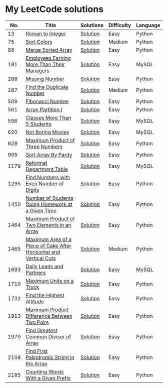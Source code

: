 
# My LeetCode solutions

|  No.  |      Title     |   Solutions   |  Difficulty  |  Language  |                
|-----|----------------|---------------|--------------|-------------|
|13|[Roman to Integer](https://leetcode.com/problems/roman-to-integer/)|[Solution](https://github.com/Mennatallah9/LeetCode/blob/24f23608ee05c9f699d270dc6c6df7de233fbd7d/LeetCode%20Solutions/13.%20Roman%20to%20Integer.py)|Easy|Python|
|75|[Sort Colors](https://leetcode.com/problems/sort-colors/)|[Solution](https://github.com/Mennatallah9/LeetCode/blob/0b8bcbf6215cbf8f69d541051018a4b318ad2e1f/LeetCode%20Solutions/75.%20Sort%20Colors.py)|Medium|Python|
|88|[Merge Sorted Array](https://leetcode.com/problems/merge-sorted-array/)|[Solution](https://github.com/Mennatallah9/LeetCode/blob/main/LeetCode%20Solutions/88.%20Merge%20Sorted%20Array.py)|Easy|Python|
|181|[Employees Earning More Than Their Managers](https://leetcode.com/problems/employees-earning-more-than-their-managers/)|[Solution](https://github.com/Mennatallah9/LeetCode/blob/52d21b3da6447f6887a90542d1e8e97cbefa68fc/LeetCode%20Solutions/181.%20Employees%20Earning%20More%20Than%20Their%20Managers.md)|Easy|MySQL|
|268|[Missing Number](https://leetcode.com/problems/missing-number/)|[Solution](https://github.com/Mennatallah9/LeetCode/blob/0b8bcbf6215cbf8f69d541051018a4b318ad2e1f/LeetCode%20Solutions/268.%20Missing%20Number.py)|Easy|Python|
|287|[Find the Duplicate Number](https://leetcode.com/problems/find-the-duplicate-number/)|[Solution](https://github.com/Mennatallah9/LeetCode/blob/320e0825fe7cb0a70099dbe9edffb874af685f4a/LeetCode%20Solutions/287.%20Find%20the%20Duplicate%20Number.py)|Medium|Python|
|509|[Fibonacci Number](https://leetcode.com/problems/fibonacci-number/)|[Solution](https://github.com/Mennatallah9/LeetCode/blob/66a232655c841b90583d69296bb21be03e9427dc/LeetCode%20Solutions/509.%20Fibonacci%20Number.py)|Easy|Python|
|561|[Array Partition I](https://leetcode.com/problems/array-partition-i/)|[Solution](https://github.com/Mennatallah9/LeetCode/blob/c3ef7439f190b82e9534c4812de8cbc4737c8a4f/LeetCode%20Solutions/561.%20Array%20Partition%20I.py)|Easy|Python|
|596|[Classes More Than 5 Students](https://leetcode.com/problems/classes-more-than-5-students/)|[Solution](https://github.com/Mennatallah9/LeetCode/blob/52d21b3da6447f6887a90542d1e8e97cbefa68fc/LeetCode%20Solutions/596.%20Classes%20More%20Than%205%20Students.md)|Easy|MySQL|
|620|[Not Boring Movies](https://leetcode.com/problems/not-boring-movies/)|[Solution](https://github.com/Mennatallah9/LeetCode/blob/52d21b3da6447f6887a90542d1e8e97cbefa68fc/LeetCode%20Solutions/620.%20Not%20Boring%20Movies.md)|Easy|MySQL|
|628|[Maximum Product of Three Numbers](https://leetcode.com/problems/maximum-product-of-three-numbers/)|[Solution](https://github.com/Mennatallah9/LeetCode/blob/547c22be33d346bcb16ba7f288fe09405fafb1f4/LeetCode%20Solutions/628.%20Maximum%20Product%20of%20Three%20Numbers.py)|Easy|Python|
|905|[Sort Array By Parity](https://leetcode.com/problems/sort-array-by-parity/)|[Solution](https://github.com/Mennatallah9/LeetCode/blob/91d7f6a73f4b263aaf5130267be674a6b9271359/LeetCode%20Solutions/905.%20Sort%20Array%20By%20Parity.py)|Easy|Python|
|1179|[Reformat Department Table](https://leetcode.com/problems/reformat-department-table/)|[Solution](https://github.com/Mennatallah9/LeetCode/blob/787eadb7af422e55abf4f25b05e73453eed90257/LeetCode%20Solutions/1179.%20Reformat%20Department%20Table.md)|Easy|MySQL|
|1295|[Find Numbers with Even Number of Digits](https://leetcode.com/problems/find-numbers-with-even-number-of-digits/)|[Solution](https://github.com/Mennatallah9/LeetCode/blob/97f013123eed4c689a65922f9256d5d910f85870/LeetCode%20Solutions/1295.%20Find%20Numbers%20with%20Even%20Number%20of%20Digits.py)|Easy|Python|
|1450|[Number of Students Doing Homework at a Given Time](https://leetcode.com/problems/number-of-students-doing-homework-at-a-given-time/)|[Solution](https://github.com/Mennatallah9/LeetCode/blob/97f013123eed4c689a65922f9256d5d910f85870/LeetCode%20Solutions/1450.%20Number%20of%20Students%20Doing%20Homework%20at%20a%20Given%20Time.py)|Easy|Python|
|1464|[Maximum Product of Two Elements in an Array](https://leetcode.com/problems/maximum-product-of-two-elements-in-an-array/)|[Solution](https://github.com/Mennatallah9/LeetCode/blob/97f013123eed4c689a65922f9256d5d910f85870/LeetCode%20Solutions/1464.%20Maximum%20Product%20of%20Two%20Elements%20in%20an%20Array.py)|Easy|Python|
|1465|[Maximum Area of a Piece of Cake After Horizontal and Vertical Cuts](https://leetcode.com/problems/maximum-area-of-a-piece-of-cake-after-horizontal-and-vertical-cuts/)|[Solution](https://github.com/Mennatallah9/LeetCode/blob/6c400c4043e6165cc86ab611002c63714f75815f/LeetCode%20Solutions/1465.%20Maximum%20Area%20of%20a%20Piece%20of%20Cake%20After%20Horizontal%20and%20Vertical%20Cuts.py)|Medium|Python|
|1693|[Daily Leads and Partners](https://leetcode.com/problems/daily-leads-and-partners/)|[Solution](https://github.com/Mennatallah9/LeetCode/blob/02e3c1a56ad789fada11176b74864b3d7833a63b/LeetCode%20Solutions/1693.%20Daily%20Leads%20and%20Partners.md)|Easy|MySQL|
|1710|[Maximum Units on a Truck](https://leetcode.com/problems/maximum-units-on-a-truck/)|[Solution](https://github.com/Mennatallah9/LeetCode/blob/f932c04ce88e2991a2f3e32aa29b980389e0f10d/LeetCode%20Solutions/1710.%20Maximum%20Units%20on%20a%20Truck.py)|Easy|Python|
|1732|[Find the Highest Altitude](https://leetcode.com/problems/find-the-highest-altitude/)|[Solution](https://github.com/Mennatallah9/LeetCode/blob/97f013123eed4c689a65922f9256d5d910f85870/LeetCode%20Solutions/1732.%20Find%20the%20Highest%20Altitude.py)|Easy|Python|
|1913|[Maximum Product Difference Between Two Pairs](https://leetcode.com/problems/maximum-product-difference-between-two-pairs/)|[Solution](https://github.com/Mennatallah9/LeetCode/blob/97f013123eed4c689a65922f9256d5d910f85870/LeetCode%20Solutions/1913.%20Maximum%20Product%20Difference%20Between%20Two%20Pairs.py)|Easy|Python|
|1979|[Find Greatest Common Divisor of Array](https://leetcode.com/problems/find-greatest-common-divisor-of-array/)|[Solution](https://github.com/Mennatallah9/LeetCode/blob/97f013123eed4c689a65922f9256d5d910f85870/LeetCode%20Solutions/1979.%20Find%20Greatest%20Common%20Divisor%20of%20Array.py)|Easy|Python|
|2108|[Find First Palindromic String in the Array](https://leetcode.com/problems/find-first-palindromic-string-in-the-array/)|[Solution](https://github.com/Mennatallah9/LeetCode/blob/5eb3f99a40a2951e897ea771b55b39697125c512/LeetCode%20Solutions/2108.%20Find%20First%20Palindromic%20String%20in%20the%20Array.py)|Easy|Python|
|2185|[Counting Words With a Given Prefix](https://leetcode.com/problems/counting-words-with-a-given-prefix/)|[Solution](https://github.com/Mennatallah9/LeetCode/blob/97f013123eed4c689a65922f9256d5d910f85870/LeetCode%20Solutions/2185.%20Counting%20Words%20With%20a%20Given%20Prefix.py)|Easy|Python|

